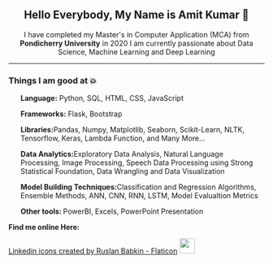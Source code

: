<h2 align='center'>Hello Everybody, My Name is Amit Kumar 👋</h2>
<p align='center'>I have completed my Master's in Computer Application (MCA) from <b>Pondicherry University</b> in 2020 I am currently passionate about Data Science, Machine Learning and Deep Learning</p>
<hr/>
<p align = 'center'>
<h3>Things I am good at 💥</h3>
<ul>
<p><b>Language:</b> Python, SQL, HTML, CSS, JavaScript</p>
<p><b>Frameworks:</b> Flask, Bootstrap</p>
<p><b>Libraries:</b>Pandas, Numpy, Matplotlib, Seaborn,  Scikit-Learn, NLTK, Tensorflow, Keras, Lambda Function, and Many More...
<p><b>Data Analytics:</b>Exploratory Data Analysis, Natural Language Processing, Image Processing, Speech Data Processing using Strong Statistical Foundation, Data Wrangling and Data Visualization</p>
<p><b>Model Building Techniques:</b>Classification and Regression Algorithms, Ensemble Methods, ANN, CNN, RNN, LSTM, Model Evalualtion Metrics</p>
<p><b>Other tools: </b>PowerBI, Excels, PowerPoint Presentation
</ul>
<p><b>Find me online Here:</b></p>
<p>
<a href="https://www.flaticon.com/free-icons/linkedin" title="linkedin icons">Linkedin icons created by Ruslan Babkin - Flaticon</a>
<a href="https://twitter.com/amitarcade50"><img height="30" src="![image](https://github.com/amitjha11/amitjha11/assets/42715971/263722e6-1e0d-46b7-9f6f-bd38b03a0f58)
"></a>&nbsp;&nbsp;
</p>
